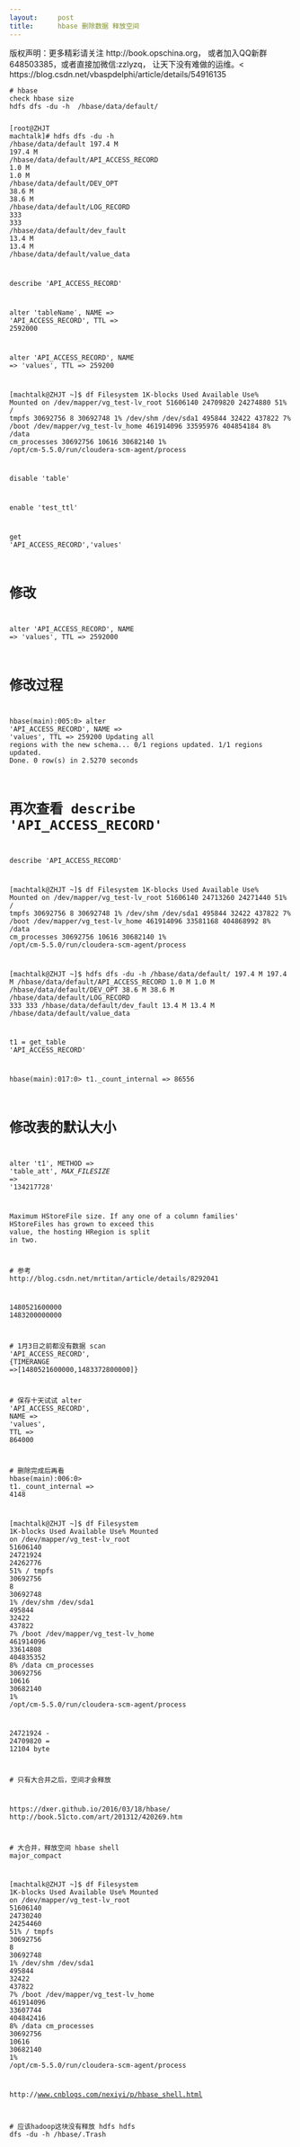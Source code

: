 ```yaml
---
layout:     post
title:      hbase 删除数据 释放空间
---
```

<div id="article_content" class="article_content clearfix csdn-tracking-statistics" data-pid="blog" data-mod="popu_307" data-dsm="post">
								<div class="article-copyright">
					版权声明：更多精彩请关注 http://book.opschina.org， 或者加入QQ新群648503385，或者直接加微信:zzlyzq， 让天下没有难做的运维。&lt;					https://blog.csdn.net/vbaspdelphi/article/details/54916135				</div>
								            <div id="content_views" class="markdown_views prism-atom-one-dark">
							<!-- flowchart 箭头图标 勿删 -->
							<svg xmlns="http://www.w3.org/2000/svg" style="display: none;"><path stroke-linecap="round" d="M5,0 0,2.5 5,5z" id="raphael-marker-block" style="-webkit-tap-highlight-color: rgba(0, 0, 0, 0);"></path></svg>
							<pre class="prettyprint"><code class=" hljs coffeescript"><span class="hljs-comment"># hbase</span>
check hbase size
hdfs dfs -du -h  <span class="hljs-regexp">/hbase/data/default/</span>

[root<span class="hljs-property">@ZHJT</span> machtalk]<span class="hljs-comment"># hdfs dfs -du -h /hbase/data/default</span>
<span class="hljs-number">197.4</span> M  <span class="hljs-number">197.4</span> M  /hbase/data/<span class="hljs-reserved">default</span>/API_ACCESS_RECORD
<span class="hljs-number">1.0</span> M    <span class="hljs-number">1.0</span> M    /hbase/data/<span class="hljs-reserved">default</span>/DEV_OPT
<span class="hljs-number">38.6</span> M   <span class="hljs-number">38.6</span> M   /hbase/data/<span class="hljs-reserved">default</span>/LOG_RECORD
<span class="hljs-number">333</span>      <span class="hljs-number">333</span>      /hbase/data/<span class="hljs-reserved">default</span>/dev_fault
<span class="hljs-number">13.4</span> M   <span class="hljs-number">13.4</span> M   /hbase/data/<span class="hljs-reserved">default</span>/value_data

describe <span class="hljs-string">'API_ACCESS_RECORD'</span>

alter <span class="hljs-string">'tableName′, NAME =&gt; '</span>API_ACCESS_RECORD<span class="hljs-string">', TTL =&gt; 2592000

alter '</span>API_ACCESS_RECORD<span class="hljs-string">', NAME =&gt; '</span>values<span class="hljs-string">', TTL =&gt; 259200

[machtalk@ZHJT ~]$ df 
Filesystem           1K-blocks      Used Available Use% Mounted on
/dev/mapper/vg_test-lv_root
                      51606140  24709820  24274880  51% /
tmpfs                 30692756         8  30692748   1% /dev/shm
/dev/sda1               495844     32422    437822   7% /boot
/dev/mapper/vg_test-lv_home
                     461914096  33595976 404854184   8% /data
cm_processes          30692756     10616  30682140   1% /opt/cm-5.5.0/run/cloudera-scm-agent/process


disable '</span>table<span class="hljs-string">'  

enable '</span>test_ttl<span class="hljs-string">'  

get '</span>API_ACCESS_RECORD<span class="hljs-string">','</span>values<span class="hljs-string">'

# 修改
alter '</span>API_ACCESS_RECORD<span class="hljs-string">', NAME =&gt; '</span>values<span class="hljs-string">', TTL =&gt; 2592000

# 修改过程
hbase(main):005:0&gt;  alter '</span>API_ACCESS_RECORD<span class="hljs-string">', NAME =&gt; '</span>values<span class="hljs-string">', TTL =&gt; 259200
Updating all regions with the new schema...
0/1 regions updated.
1/1 regions updated.
Done.
0 row(s) in 2.5270 seconds

# 再次查看 describe '</span>API_ACCESS_RECORD<span class="hljs-string">'
describe '</span>API_ACCESS_RECORD<span class="hljs-string">'

[machtalk@ZHJT ~]$ df 
Filesystem           1K-blocks      Used Available Use% Mounted on
/dev/mapper/vg_test-lv_root
                      51606140  24713260  24271440  51% /
tmpfs                 30692756         8  30692748   1% /dev/shm
/dev/sda1               495844     32422    437822   7% /boot
/dev/mapper/vg_test-lv_home
                     461914096  33581168 404868992   8% /data
cm_processes          30692756     10616  30682140   1% /opt/cm-5.5.0/run/cloudera-scm-agent/process


[machtalk@ZHJT ~]$ hdfs dfs -du -h  /hbase/data/default/
197.4 M  197.4 M  /hbase/data/default/API_ACCESS_RECORD
1.0 M    1.0 M    /hbase/data/default/DEV_OPT
38.6 M   38.6 M   /hbase/data/default/LOG_RECORD
333      333      /hbase/data/default/dev_fault
13.4 M   13.4 M   /hbase/data/default/value_data


t1 = get_table '</span>API_ACCESS_RECORD<span class="hljs-string">'

hbase(main):017:0&gt; t1._count_internal
=&gt; 86556

# 修改表的默认大小
alter '</span>t1<span class="hljs-string">', METHOD =&gt; '</span>table_att<span class="hljs-string">', *MAX_FILESIZE* =&gt; '</span><span class="hljs-number">134217728</span><span class="hljs-string">' 

Maximum HStoreFile size. If any one of a column families'</span> HStoreFiles has grown to exceed <span class="hljs-keyword">this</span> value, the hosting HRegion <span class="hljs-keyword">is</span> split <span class="hljs-keyword">in</span> two.

<span class="hljs-comment"># 参考</span>
<span class="hljs-attribute">http</span>:<span class="hljs-regexp">//</span>blog.csdn.net/mrtitan/article/details/<span class="hljs-number">8292041</span>


<span class="hljs-number">1480521600000</span> <span class="hljs-number">1483200000000</span>


<span class="hljs-comment"># 1月3日之前都没有数据</span>
scan <span class="hljs-string">'API_ACCESS_RECORD'</span>, {TIMERANGE<span class="hljs-function"> =&gt;</span>[<span class="hljs-number">1480521600000</span>,<span class="hljs-number">1483372800000</span>]}

<span class="hljs-comment"># 保存十天试试</span>
alter <span class="hljs-string">'API_ACCESS_RECORD'</span>, NAME<span class="hljs-function"> =&gt;</span> <span class="hljs-string">'values'</span>, TTL<span class="hljs-function"> =&gt;</span> <span class="hljs-number">864000</span>

<span class="hljs-comment"># 删除完成后再看</span>
hbase(main):<span class="hljs-number">006</span>:<span class="hljs-number">0</span>&gt; t1._count_internal<span class="hljs-function">
=&gt;</span> <span class="hljs-number">4148</span>

[machtalk<span class="hljs-property">@ZHJT</span> ~]$ df 
Filesystem           <span class="hljs-number">1</span>K-blocks      Used Available Use% Mounted <span class="hljs-literal">on</span>
/dev/mapper/vg_test-lv_root
                      <span class="hljs-number">51606140</span>  <span class="hljs-number">24721924</span>  <span class="hljs-number">24262776</span>  <span class="hljs-number">51</span>% /
tmpfs                 <span class="hljs-number">30692756</span>         <span class="hljs-number">8</span>  <span class="hljs-number">30692748</span>   <span class="hljs-number">1</span>% /dev/shm
/dev/sda1               <span class="hljs-number">495844</span>     <span class="hljs-number">32422</span>    <span class="hljs-number">437822</span>   <span class="hljs-number">7</span>% /boot
/dev/mapper/vg_test-lv_home
                     <span class="hljs-number">461914096</span>  <span class="hljs-number">33614808</span> <span class="hljs-number">404835352</span>   <span class="hljs-number">8</span>% /data
cm_processes          <span class="hljs-number">30692756</span>     <span class="hljs-number">10616</span>  <span class="hljs-number">30682140</span>   <span class="hljs-number">1</span>% /opt/cm-<span class="hljs-number">5.5</span><span class="hljs-number">.0</span>/run/cloudera-scm-agent/process

<span class="hljs-number">24721924</span> - <span class="hljs-number">24709820</span> = <span class="hljs-number">12104</span> byte

<span class="hljs-comment"># 只有大合并之后，空间才会释放</span>

<span class="hljs-attribute">https</span>:<span class="hljs-regexp">//</span>dxer.github.io<span class="hljs-regexp">/2016/03/18/hbase/</span>
<span class="hljs-attribute">http</span>:<span class="hljs-regexp">//</span>book<span class="hljs-number">.51</span>cto.com/art/<span class="hljs-number">201312</span>/<span class="hljs-number">420269.</span>htm

<span class="hljs-comment"># 大合并，释放空间</span>
hbase shell
major_compact

[machtalk<span class="hljs-property">@ZHJT</span> ~]$ df 
Filesystem           <span class="hljs-number">1</span>K-blocks      Used Available Use% Mounted <span class="hljs-literal">on</span>
/dev/mapper/vg_test-lv_root
                      <span class="hljs-number">51606140</span>  <span class="hljs-number">24730240</span>  <span class="hljs-number">24254460</span>  <span class="hljs-number">51</span>% /
tmpfs                 <span class="hljs-number">30692756</span>         <span class="hljs-number">8</span>  <span class="hljs-number">30692748</span>   <span class="hljs-number">1</span>% /dev/shm
/dev/sda1               <span class="hljs-number">495844</span>     <span class="hljs-number">32422</span>    <span class="hljs-number">437822</span>   <span class="hljs-number">7</span>% /boot
/dev/mapper/vg_test-lv_home
                     <span class="hljs-number">461914096</span>  <span class="hljs-number">33607744</span> <span class="hljs-number">404842416</span>   <span class="hljs-number">8</span>% /data
cm_processes          <span class="hljs-number">30692756</span>     <span class="hljs-number">10616</span>  <span class="hljs-number">30682140</span>   <span class="hljs-number">1</span>% /opt/cm-<span class="hljs-number">5.5</span><span class="hljs-number">.0</span>/run/cloudera-scm-agent/process

<span class="hljs-attribute">http</span>:<span class="hljs-regexp">//</span>www.cnblogs.com/nexiyi/p/hbase_shell.html

<span class="hljs-comment"># 应该hadoop这块没有释放 hdfs</span>
hdfs dfs -du -h  <span class="hljs-regexp">/hbase/</span>.Trash</code></pre>            </div>
						<link href="https://csdnimg.cn/release/phoenix/mdeditor/markdown_views-9e5741c4b9.css" rel="stylesheet">
                </div>